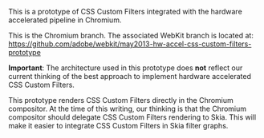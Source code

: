 This is a prototype of CSS Custom Filters integrated with the hardware accelerated pipeline in Chromium.

This is the Chromium branch. The associated WebKit branch is located at:
https://github.com/adobe/webkit/may2013-hw-accel-css-custom-filters-prototype

**Important**: The architecture used in this prototype does **not** reflect our current thinking of the best approach to implement hardware accelerated CSS Custom Filters.

This prototype renders CSS Custom Filters directly in the Chromium compositor. At the time of this writing, our thinking is that the Chromium compositor should delegate CSS Custom Filters rendering to Skia. This will make it easier to integrate CSS Custom Filters in Skia filter graphs.
